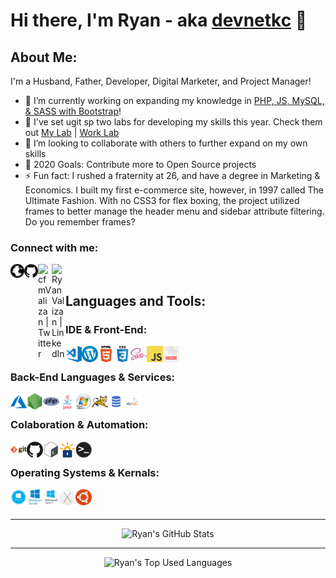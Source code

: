 # Hi there, I'm Ryan - aka [devnetkc][github] 👋

## About Me:

I'm a Husband, Father, Developer, Digital Marketer, and Project Manager!

- 🌱 I’m currently working on expanding my knowledge in [PHP, JS, MySQL, &amp; SASS with Bootstrap][website]!
- 🔭 I've set ugit sp two labs for developing my skills this year.  Check them out [My Lab][website] | [Work Lab][cfmlab]
- 👯 I’m looking to collaborate with others to further expand on my own skills
- 🥅 2020 Goals: Contribute more to Open Source projects
- ⚡ Fun fact: I rushed a fraternity at 26, and have a degree in Marketing &amp; Economics.  I built my first e-commerce site, however, in 1997 called The Ultimate Fashion.  With no CSS3 for flex boxing, the project utilized frames to better manage the header menu and sidebar attribute filtering.  Do you remember frames?

### Connect with me:

[<img align="left" alt="Check out my lab on https://lrnlab.vnetkc.com to for my latest project" width="22px" src="https://raw.githubusercontent.com/iconic/open-iconic/master/svg/globe.svg" />][website]
[<img align="left" alt="devnetkc | GitHub" width="22px" src="https://raw.githubusercontent.com/github/explore/78df643247d429f6cc873026c0622819ad797942/topics/github/github.png" />][github]
[<img align="left" alt="cfmValizan | Twitter" width="22px" src="https://cdn.jsdelivr.net/npm/simple-icons@v3/icons/twitter.svg" />][twitter]
[<img align="left" alt="Ryan Valizan | LinkedIn" width="22px" src="https://cdn.jsdelivr.net/npm/simple-icons@v3/icons/linkedin.svg" />][linkedin]

<br />

## Languages and Tools:

### IDE &amp; Front-End:

[<img align="left" alt="Visual Studio Code" height="26px" width="26px" src="https://raw.githubusercontent.com/github/explore/80688e429a7d4ef2fca1e82350fe8e3517d3494d/topics/visual-studio-code/visual-studio-code.png" />][github]
[<img align="left" alt="WordPress" height="26px" width="26px" src="https://raw.githubusercontent.com/devnetkc/devnetkc/master/assets/imgs/WordPress.png" />][hvacrc]
[<img align="left" alt="HTML5" height="26px" width="26px" src="https://raw.githubusercontent.com/github/explore/80688e429a7d4ef2fca1e82350fe8e3517d3494d/topics/html/html.png" />][github]
[<img align="left" alt="CSS3" height="26px" width="26px" src="https://raw.githubusercontent.com/github/explore/80688e429a7d4ef2fca1e82350fe8e3517d3494d/topics/css/css.png" />][github]
[<img align="left" alt="Sass" height="26px" width="26px" src="https://raw.githubusercontent.com/github/explore/80688e429a7d4ef2fca1e82350fe8e3517d3494d/topics/sass/sass.png" />][github]
[<img align="left" alt="JavaScript" height="26px" width="26px" src="https://raw.githubusercontent.com/github/explore/80688e429a7d4ef2fca1e82350fe8e3517d3494d/topics/javascript/javascript.png" />][github]
[<img align="left" alt="JSON" height="26px" width="26px" src="https://raw.githubusercontent.com/devnetkc/devnetkc/master/assets/imgs/json.png" />][github]

<br />

### Back-End Languages &amp; Services:

[<img align="left" alt="Azure" height="26px" width="26px" src="https://raw.githubusercontent.com/devnetkc/devnetkc/master/assets/imgs/azure.png" />][github]
[<img align="left" alt="Node.js" height="26px" width="26px" src="https://raw.githubusercontent.com/github/explore/80688e429a7d4ef2fca1e82350fe8e3517d3494d/topics/nodejs/nodejs.png" />][github]
[<img align="left" alt="PHP" height="26px" width="26px" src="https://raw.githubusercontent.com/devnetkc/devnetkc/master/assets/imgs/php.png" />][github]
[<img align="left" alt="Java" height="26px" width="26px" src="https://raw.githubusercontent.com/devnetkc/devnetkc/master/assets/imgs/java.png" />][java]
[<img align="left" alt="Microsoft IIS" height="26px" width="26px" src="https://raw.githubusercontent.com/devnetkc/devnetkc/master/assets/imgs/microsoft-iis.png" />][java]
[<img align="left" alt="Apache Tomcat" height="26px" width="26px" src="https://raw.githubusercontent.com/devnetkc/devnetkc/master/assets/imgs/tomcat.png" />][java]
[<img align="left" alt="SQL" height="26px" width="26px" src="https://raw.githubusercontent.com/github/explore/80688e429a7d4ef2fca1e82350fe8e3517d3494d/topics/sql/sql.png" />][github]
[<img align="left" alt="MySQL" height="26px" width="26px" src="https://raw.githubusercontent.com/github/explore/80688e429a7d4ef2fca1e82350fe8e3517d3494d/topics/mysql/mysql.png" />][github]

<br />

### Colaboration &amp; Automation:

[<img align="left" alt="Git" height="26px" width="26px" src="https://raw.githubusercontent.com/github/explore/80688e429a7d4ef2fca1e82350fe8e3517d3494d/topics/git/git.png" />][github]
[<img align="left" alt="GitHub" height="26px" width="26px" src="https://raw.githubusercontent.com/github/explore/78df643247d429f6cc873026c0622819ad797942/topics/github/github.png" />][github]
[<img align="left" alt="BASH" height="26px" width="26px" src="https://raw.githubusercontent.com/devnetkc/devnetkc/master/assets/imgs/bash_shell.png" />][github]
[<img align="left" alt="Let's Encrypt" height="26px" width="26px" src="https://raw.githubusercontent.com/devnetkc/devnetkc/master/assets/imgs/lets-encrypt.png" />][github]
[<img align="left" alt="SERIAL" height="26px" width="26px" src="https://raw.githubusercontent.com/github/explore/80688e429a7d4ef2fca1e82350fe8e3517d3494d/topics/terminal/terminal.png" />][github]

<br />

### Operating Systems &amp; Kernals:


[<img align="left" alt="Windows 10" height="26px" width="26px" src="https://raw.githubusercontent.com/devnetkc/devnetkc/master/assets/imgs/windows10.png" />][website]
[<img align="left" alt="Windows Server 2016" height="26px" width="26px" src="https://raw.githubusercontent.com/devnetkc/devnetkc/master/assets/imgs/windows-server.png" />][website]
[<img align="left" alt="Windows Hyper-V Server" height="26px" width="26px" src="https://raw.githubusercontent.com/devnetkc/devnetkc/master/assets/imgs/hyper-v.png" />][website]
[<img align="left" alt="Apple Macintosh OS X" height="26px" width="26px" src="https://raw.githubusercontent.com/devnetkc/devnetkc/master/assets/imgs/OSX.png" />][website]
[<img align="left" alt="Ubuntu Server" height="26px" width="26px" src="https://raw.githubusercontent.com/devnetkc/devnetkc/master/assets/imgs/ubuntu.png" />][website]

<br />
<br />

* * *

<center>

![Ryan's GitHub Stats](https://github-readme-stats.vercel.app/api?username=devnetkc&show_icons=true)

* * *

<center>

![Ryan's Top Used Languages](https://github-readme-stats.vercel.app/api/top-langs/?username=devnetkc)

</center>

[website]: https://lrnlab.vnetkc.com
[cfmlab]: https://cfmlrnlab.vnetkc.com
[twitter]: https://twitter.com/cfmValizan
[linkedin]: https://linkedin.com/in/rvalizan
[github]: https://github.com/https://github.com/devnetkc
[hvacrc]: https://rc.cfmdistributors.com
[java]: https://www.cfmdistributors.com
